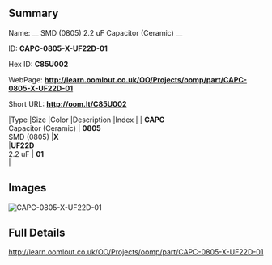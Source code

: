 

## Summary
 
Name: __ SMD (0805) 2.2 uF Capacitor (Ceramic) __

ID: __CAPC-0805-X-UF22D-01__

Hex ID: __C85U002__

WebPage: __http://learn.oomlout.co.uk/OO/Projects/oomp/part/CAPC-0805-X-UF22D-01__

Short URL: __http://oom.lt/C85U002__


|Type   |Size   |Color   |Description   |Index   |
| __CAPC__ <br>Capacitor (Ceramic)  | __0805__<br>SMD (0805)   |__X__<br>    |__UF22D__<br>2.2 uF    | __01__<br>  |


## Images
![CAPC-0805-X-UF22D-01](http://oomlout.com/oomp-gen/parts/CAPC-0805-X-UF22D-01/CAPC-0805-X-UF22D-01_420.jpg)

## Full Details

 http://learn.oomlout.co.uk/OO/Projects/oomp/part/CAPC-0805-X-UF22D-01

